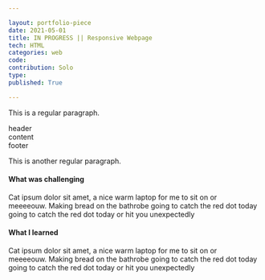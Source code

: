```yaml
---

layout: portfolio-piece
date: 2021-05-01
title: IN PROGRESS || Responsive Webpage
tech: HTML
categories: web
code: 
contribution: Solo
type: 
published: True

---
```


This is a regular paragraph.

<div class = "hew">header</div>
<div class = "con">content</div>
<div class = "foo">footer </div>

This is another regular paragraph.

#### What was challenging
Cat ipsum dolor sit amet, a nice warm laptop for me to sit on or meeeeouw. Making bread on the bathrobe going to catch the red dot today going to catch the red dot today or hit you unexpectedly

#### What I learned
Cat ipsum dolor sit amet, a nice warm laptop for me to sit on or meeeeouw. Making bread on the bathrobe going to catch the red dot today going to catch the red dot today or hit you unexpectedly
